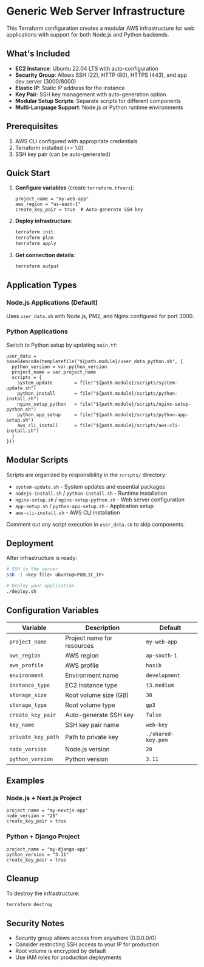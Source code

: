 # Generic Web Server Infrastructure

This Terraform configuration creates a modular AWS infrastructure for web applications with support for both Node.js and Python backends.

## What's Included

- **EC2 Instance**: Ubuntu 22.04 LTS with auto-configuration
- **Security Group**: Allows SSH (22), HTTP (80), HTTPS (443), and app dev server (3000/8000)
- **Elastic IP**: Static IP address for the instance
- **Key Pair**: SSH key management with auto-generation option
- **Modular Setup Scripts**: Separate scripts for different components
- **Multi-Language Support**: Node.js or Python runtime environments

## Prerequisites

1. AWS CLI configured with appropriate credentials
2. Terraform installed (>= 1.0)
3. SSH key pair (can be auto-generated)

## Quick Start

1. **Configure variables** (create `terraform.tfvars`):
   ```hcl
   project_name = "my-web-app"
   aws_region = "us-east-1"
   create_key_pair = true  # Auto-generate SSH key
   ```

2. **Deploy infrastructure**:
   ```bash
   terraform init
   terraform plan
   terraform apply
   ```

3. **Get connection details**:
   ```bash
   terraform output
   ```

## Application Types

### Node.js Applications (Default)
Uses `user_data.sh` with Node.js, PM2, and Nginx configured for port 3000.

### Python Applications
Switch to Python setup by updating `main.tf`:
```hcl
user_data = base64encode(templatefile("${path.module}/user_data_python.sh", {
  python_version = var.python_version
  project_name = var.project_name
  scripts = {
    system_update        = file("${path.module}/scripts/system-update.sh")
    python_install       = file("${path.module}/scripts/python-install.sh")
    nginx_setup_python   = file("${path.module}/scripts/nginx-setup-python.sh")
    python_app_setup     = file("${path.module}/scripts/python-app-setup.sh")
    aws_cli_install      = file("${path.module}/scripts/aws-cli-install.sh")
  }
}))
```

## Modular Scripts

Scripts are organized by responsibility in the `scripts/` directory:
- `system-update.sh` - System updates and essential packages
- `nodejs-install.sh` / `python-install.sh` - Runtime installation
- `nginx-setup.sh` / `nginx-setup-python.sh` - Web server configuration
- `app-setup.sh` / `python-app-setup.sh` - Application setup
- `aws-cli-install.sh` - AWS CLI installation

Comment out any script execution in `user_data.sh` to skip components.

## Deployment

After infrastructure is ready:

```bash
# SSH to the server
ssh -i <key-file> ubuntu@<PUBLIC_IP>

# Deploy your application
./deploy.sh
```

## Configuration Variables

| Variable | Description | Default |
|----------|-------------|---------|
| `project_name` | Project name for resources | `my-web-app` |
| `aws_region` | AWS region | `ap-south-1` |
| `aws_profile` | AWS profile | `hasib` |
| `environment` | Environment name | `development` |
| `instance_type` | EC2 instance type | `t3.medium` |
| `storage_size` | Root volume size (GB) | `30` |
| `storage_type` | Root volume type | `gp3` |
| `create_key_pair` | Auto-generate SSH key | `false` |
| `key_name` | SSH key pair name | `web-key` |
| `private_key_path` | Path to private key | `./shared-key.pem` |
| `node_version` | Node.js version | `20` |
| `python_version` | Python version | `3.11` |

## Examples

### Node.js + Next.js Project
```hcl
project_name = "my-nextjs-app"
node_version = "20"
create_key_pair = true
```

### Python + Django Project
```hcl
project_name = "my-django-app"
python_version = "3.11"
create_key_pair = true
```

## Cleanup

To destroy the infrastructure:

```bash
terraform destroy
```

## Security Notes

- Security group allows access from anywhere (0.0.0.0/0)
- Consider restricting SSH access to your IP for production
- Root volume is encrypted by default
- Use IAM roles for production deployments